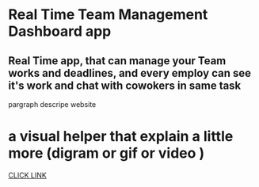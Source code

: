 # Real Time Team Management Dashboard app
## Real Time app, that can manage your Team works and deadlines, and every employ can see it's work and chat with cowokers in same task 

pargraph descripe website 


# a visual helper that explain a little more (digram or gif or video )

<a href='video link here'>CLICK LINK</a>






